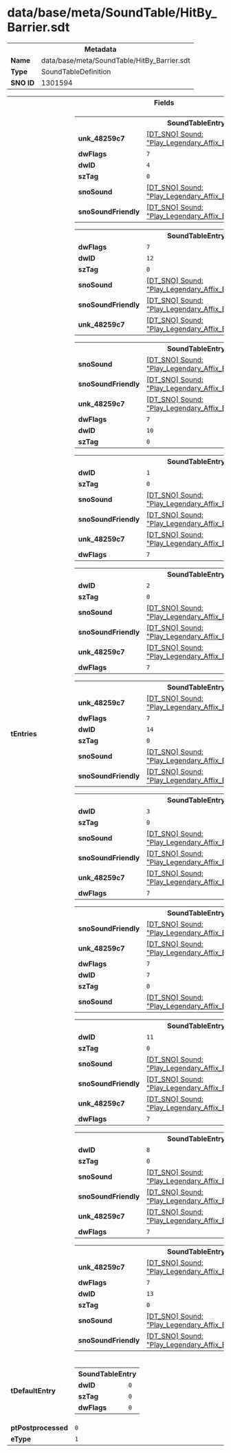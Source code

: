 <h1>data/base/meta/SoundTable/HitBy_Barrier.sdt</h1><table><tr><th colspan="100%">Metadata</th></tr><tr><td><b>Name</b></td><td>data/base/meta/SoundTable/HitBy_Barrier.sdt</td></tr><tr><td><b>Type</b></td><td>SoundTableDefinition</td></tr><tr><td><b>SNO ID</b></td><td>1301594</td></tr></table>

<table><tr><th colspan="100%">Fields</th></tr><tr><td><b>tEntries</b></td><td><table><tr><th colspan="100%">SoundTableEntry</th></tr><tr><td><b>unk_48259c7</b></td><td><a href="..\Sound\Play_Legendary_Affix_Barrier_Impact_3P_Enemy.snd.md">[DT_SNO] Sound: "Play_Legendary_Affix_Barrier_Impact_3P_Enemy"</a></td></tr><tr><td><b>dwFlags</b></td><td><code>7</code></td></tr><tr><td><b>dwID</b></td><td><code>4</code></td></tr><tr><td><b>szTag</b></td><td><code>0</code></td></tr><tr><td><b>snoSound</b></td><td><a href="..\Sound\Play_Legendary_Affix_Barrier_Impact_1P.snd.md">[DT_SNO] Sound: "Play_Legendary_Affix_Barrier_Impact_1P"</a></td></tr><tr><td><b>snoSoundFriendly</b></td><td><a href="..\Sound\Play_Legendary_Affix_Barrier_Impact_3P_Friendly.snd.md">[DT_SNO] Sound: "Play_Legendary_Affix_Barrier_Impact_3P_Friendly"</a></td></tr></table>


<table><tr><th colspan="100%">SoundTableEntry</th></tr><tr><td><b>dwFlags</b></td><td><code>7</code></td></tr><tr><td><b>dwID</b></td><td><code>12</code></td></tr><tr><td><b>szTag</b></td><td><code>0</code></td></tr><tr><td><b>snoSound</b></td><td><a href="..\Sound\Play_Legendary_Affix_Barrier_Impact_1P.snd.md">[DT_SNO] Sound: "Play_Legendary_Affix_Barrier_Impact_1P"</a></td></tr><tr><td><b>snoSoundFriendly</b></td><td><a href="..\Sound\Play_Legendary_Affix_Barrier_Impact_3P_Friendly.snd.md">[DT_SNO] Sound: "Play_Legendary_Affix_Barrier_Impact_3P_Friendly"</a></td></tr><tr><td><b>unk_48259c7</b></td><td><a href="..\Sound\Play_Legendary_Affix_Barrier_Impact_3P_Enemy.snd.md">[DT_SNO] Sound: "Play_Legendary_Affix_Barrier_Impact_3P_Enemy"</a></td></tr></table>


<table><tr><th colspan="100%">SoundTableEntry</th></tr><tr><td><b>snoSound</b></td><td><a href="..\Sound\Play_Legendary_Affix_Barrier_Impact_1P.snd.md">[DT_SNO] Sound: "Play_Legendary_Affix_Barrier_Impact_1P"</a></td></tr><tr><td><b>snoSoundFriendly</b></td><td><a href="..\Sound\Play_Legendary_Affix_Barrier_Impact_3P_Friendly.snd.md">[DT_SNO] Sound: "Play_Legendary_Affix_Barrier_Impact_3P_Friendly"</a></td></tr><tr><td><b>unk_48259c7</b></td><td><a href="..\Sound\Play_Legendary_Affix_Barrier_Impact_3P_Enemy.snd.md">[DT_SNO] Sound: "Play_Legendary_Affix_Barrier_Impact_3P_Enemy"</a></td></tr><tr><td><b>dwFlags</b></td><td><code>7</code></td></tr><tr><td><b>dwID</b></td><td><code>10</code></td></tr><tr><td><b>szTag</b></td><td><code>0</code></td></tr></table>


<table><tr><th colspan="100%">SoundTableEntry</th></tr><tr><td><b>dwID</b></td><td><code>1</code></td></tr><tr><td><b>szTag</b></td><td><code>0</code></td></tr><tr><td><b>snoSound</b></td><td><a href="..\Sound\Play_Legendary_Affix_Barrier_Impact_1P.snd.md">[DT_SNO] Sound: "Play_Legendary_Affix_Barrier_Impact_1P"</a></td></tr><tr><td><b>snoSoundFriendly</b></td><td><a href="..\Sound\Play_Legendary_Affix_Barrier_Impact_3P_Friendly.snd.md">[DT_SNO] Sound: "Play_Legendary_Affix_Barrier_Impact_3P_Friendly"</a></td></tr><tr><td><b>unk_48259c7</b></td><td><a href="..\Sound\Play_Legendary_Affix_Barrier_Impact_3P_Enemy.snd.md">[DT_SNO] Sound: "Play_Legendary_Affix_Barrier_Impact_3P_Enemy"</a></td></tr><tr><td><b>dwFlags</b></td><td><code>7</code></td></tr></table>


<table><tr><th colspan="100%">SoundTableEntry</th></tr><tr><td><b>dwID</b></td><td><code>2</code></td></tr><tr><td><b>szTag</b></td><td><code>0</code></td></tr><tr><td><b>snoSound</b></td><td><a href="..\Sound\Play_Legendary_Affix_Barrier_Impact_1P.snd.md">[DT_SNO] Sound: "Play_Legendary_Affix_Barrier_Impact_1P"</a></td></tr><tr><td><b>snoSoundFriendly</b></td><td><a href="..\Sound\Play_Legendary_Affix_Barrier_Impact_3P_Friendly.snd.md">[DT_SNO] Sound: "Play_Legendary_Affix_Barrier_Impact_3P_Friendly"</a></td></tr><tr><td><b>unk_48259c7</b></td><td><a href="..\Sound\Play_Legendary_Affix_Barrier_Impact_3P_Enemy.snd.md">[DT_SNO] Sound: "Play_Legendary_Affix_Barrier_Impact_3P_Enemy"</a></td></tr><tr><td><b>dwFlags</b></td><td><code>7</code></td></tr></table>


<table><tr><th colspan="100%">SoundTableEntry</th></tr><tr><td><b>unk_48259c7</b></td><td><a href="..\Sound\Play_Legendary_Affix_Barrier_Impact_3P_Enemy.snd.md">[DT_SNO] Sound: "Play_Legendary_Affix_Barrier_Impact_3P_Enemy"</a></td></tr><tr><td><b>dwFlags</b></td><td><code>7</code></td></tr><tr><td><b>dwID</b></td><td><code>14</code></td></tr><tr><td><b>szTag</b></td><td><code>0</code></td></tr><tr><td><b>snoSound</b></td><td><a href="..\Sound\Play_Legendary_Affix_Barrier_Impact_1P.snd.md">[DT_SNO] Sound: "Play_Legendary_Affix_Barrier_Impact_1P"</a></td></tr><tr><td><b>snoSoundFriendly</b></td><td><a href="..\Sound\Play_Legendary_Affix_Barrier_Impact_3P_Friendly.snd.md">[DT_SNO] Sound: "Play_Legendary_Affix_Barrier_Impact_3P_Friendly"</a></td></tr></table>


<table><tr><th colspan="100%">SoundTableEntry</th></tr><tr><td><b>dwID</b></td><td><code>3</code></td></tr><tr><td><b>szTag</b></td><td><code>0</code></td></tr><tr><td><b>snoSound</b></td><td><a href="..\Sound\Play_Legendary_Affix_Barrier_Impact_1P.snd.md">[DT_SNO] Sound: "Play_Legendary_Affix_Barrier_Impact_1P"</a></td></tr><tr><td><b>snoSoundFriendly</b></td><td><a href="..\Sound\Play_Legendary_Affix_Barrier_Impact_3P_Friendly.snd.md">[DT_SNO] Sound: "Play_Legendary_Affix_Barrier_Impact_3P_Friendly"</a></td></tr><tr><td><b>unk_48259c7</b></td><td><a href="..\Sound\Play_Legendary_Affix_Barrier_Impact_3P_Enemy.snd.md">[DT_SNO] Sound: "Play_Legendary_Affix_Barrier_Impact_3P_Enemy"</a></td></tr><tr><td><b>dwFlags</b></td><td><code>7</code></td></tr></table>


<table><tr><th colspan="100%">SoundTableEntry</th></tr><tr><td><b>snoSoundFriendly</b></td><td><a href="..\Sound\Play_Legendary_Affix_Barrier_Impact_3P_Friendly.snd.md">[DT_SNO] Sound: "Play_Legendary_Affix_Barrier_Impact_3P_Friendly"</a></td></tr><tr><td><b>unk_48259c7</b></td><td><a href="..\Sound\Play_Legendary_Affix_Barrier_Impact_3P_Enemy.snd.md">[DT_SNO] Sound: "Play_Legendary_Affix_Barrier_Impact_3P_Enemy"</a></td></tr><tr><td><b>dwFlags</b></td><td><code>7</code></td></tr><tr><td><b>dwID</b></td><td><code>7</code></td></tr><tr><td><b>szTag</b></td><td><code>0</code></td></tr><tr><td><b>snoSound</b></td><td><a href="..\Sound\Play_Legendary_Affix_Barrier_Impact_1P.snd.md">[DT_SNO] Sound: "Play_Legendary_Affix_Barrier_Impact_1P"</a></td></tr></table>


<table><tr><th colspan="100%">SoundTableEntry</th></tr><tr><td><b>dwID</b></td><td><code>11</code></td></tr><tr><td><b>szTag</b></td><td><code>0</code></td></tr><tr><td><b>snoSound</b></td><td><a href="..\Sound\Play_Legendary_Affix_Barrier_Impact_1P.snd.md">[DT_SNO] Sound: "Play_Legendary_Affix_Barrier_Impact_1P"</a></td></tr><tr><td><b>snoSoundFriendly</b></td><td><a href="..\Sound\Play_Legendary_Affix_Barrier_Impact_3P_Friendly.snd.md">[DT_SNO] Sound: "Play_Legendary_Affix_Barrier_Impact_3P_Friendly"</a></td></tr><tr><td><b>unk_48259c7</b></td><td><a href="..\Sound\Play_Legendary_Affix_Barrier_Impact_3P_Enemy.snd.md">[DT_SNO] Sound: "Play_Legendary_Affix_Barrier_Impact_3P_Enemy"</a></td></tr><tr><td><b>dwFlags</b></td><td><code>7</code></td></tr></table>


<table><tr><th colspan="100%">SoundTableEntry</th></tr><tr><td><b>dwID</b></td><td><code>8</code></td></tr><tr><td><b>szTag</b></td><td><code>0</code></td></tr><tr><td><b>snoSound</b></td><td><a href="..\Sound\Play_Legendary_Affix_Barrier_Impact_1P.snd.md">[DT_SNO] Sound: "Play_Legendary_Affix_Barrier_Impact_1P"</a></td></tr><tr><td><b>snoSoundFriendly</b></td><td><a href="..\Sound\Play_Legendary_Affix_Barrier_Impact_3P_Friendly.snd.md">[DT_SNO] Sound: "Play_Legendary_Affix_Barrier_Impact_3P_Friendly"</a></td></tr><tr><td><b>unk_48259c7</b></td><td><a href="..\Sound\Play_Legendary_Affix_Barrier_Impact_3P_Enemy.snd.md">[DT_SNO] Sound: "Play_Legendary_Affix_Barrier_Impact_3P_Enemy"</a></td></tr><tr><td><b>dwFlags</b></td><td><code>7</code></td></tr></table>


<table><tr><th colspan="100%">SoundTableEntry</th></tr><tr><td><b>unk_48259c7</b></td><td><a href="..\Sound\Play_Legendary_Affix_Barrier_Impact_3P_Enemy.snd.md">[DT_SNO] Sound: "Play_Legendary_Affix_Barrier_Impact_3P_Enemy"</a></td></tr><tr><td><b>dwFlags</b></td><td><code>7</code></td></tr><tr><td><b>dwID</b></td><td><code>13</code></td></tr><tr><td><b>szTag</b></td><td><code>0</code></td></tr><tr><td><b>snoSound</b></td><td><a href="..\Sound\Play_Legendary_Affix_Barrier_Impact_1P.snd.md">[DT_SNO] Sound: "Play_Legendary_Affix_Barrier_Impact_1P"</a></td></tr><tr><td><b>snoSoundFriendly</b></td><td><a href="..\Sound\Play_Legendary_Affix_Barrier_Impact_3P_Friendly.snd.md">[DT_SNO] Sound: "Play_Legendary_Affix_Barrier_Impact_3P_Friendly"</a></td></tr></table>


</td></tr><tr><td><b>tDefaultEntry</b></td><td><table><tr><th colspan="100%">SoundTableEntry</th></tr><tr><td><b>dwID</b></td><td><code>0</code></td></tr><tr><td><b>szTag</b></td><td><code>0</code></td></tr><tr><td><b>dwFlags</b></td><td><code>0</code></td></tr></table>

</td></tr><tr><td><b>ptPostprocessed</b></td><td><code>0</code></td></tr><tr><td><b>eType</b></td><td><code>1</code></td></tr></table>

